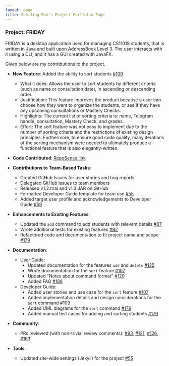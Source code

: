 ```yaml
---
layout: page
title: Soh Jing Ren's Project Portfolio Page
---
```


### Project: FRIDAY

FRIDAY is a desktop application used for managing CS1101S students, that is written in Java and built upon AddressBook Level 3.
The user interacts with it using a CLI, and it has a GUI created with JavaFX.

Given below are my contributions to the project.

* **New Feature**: Added the ability to sort students [\#109](https://github.com/AY2223S1-CS2103T-W15-4/tp/pull/109)
  * What it does: Allows the user to sort students by different criteria (such as name or consultation date), in ascending or descending order.
  * Justification: This feature improves the product because a user can choose how they want to organize the students, or see if they have any upcoming consultations or Mastery Checks.
  * Highlights: The current list of sorting criteria is: name, Telegram handle, consultation, Mastery Check, and grades.
  * Effort: The sort feature was not easy to implement due to the number of sorting criteria and the restrictions of existing 
            design principles. Furthermore, to ensure good code quality, many iterations of the sorting
            mechanism were needed to ultimately produce a functional feature that is also elegantly-written.   


* **Code Contributed**: [RepoSense link](https://nus-cs2103-ay2223s1.github.io/tp-dashboard/?search=jorrdansoh&breakdown=true)


* **Contributions to Team-Based Tasks**:
  * Created GitHub Issues for user stories and bug reports
  * Delegated GitHub Issues to team members
  * Released v1.2.trial and v1.3 JAR on GitHub
  * Formatted Developer Guide template for team use [\#55](https://github.com/AY2223S1-CS2103T-W15-4/tp/pull/55)
  * Added target user profile and acknowledgements to Developer Guide [\#59](https://github.com/AY2223S1-CS2103T-W15-4/tp/pull/59)


* **Enhancements to Existing Features**:
  * Updated the `add` command to add students with relevant details [\#87](https://github.com/AY2223S1-CS2103T-W15-4/tp/pull/87)
  * Wrote additional tests for existing features [\#92](https://github.com/AY2223S1-CS2103T-W15-4/tp/pull/92)
  * Refactored code and documentation to fit project name and scope [\#179](https://github.com/AY2223S1-CS2103T-W15-4/tp/pull/179)


* **Documentation**:
  * User Guide:
    * Updated documentation for the features `add` and `delete` [\#125](https://github.com/AY2223S1-CS2103T-W15-4/tp/pull/125)
    * Wrote documentation for the `sort` feature [\#107](https://github.com/AY2223S1-CS2103T-W15-4/tp/pull/107)
    * Updated "Notes about command format" [\#120](https://github.com/AY2223S1-CS2103T-W15-4/tp/pull/120)
    * Added FAQ [\#188](https://github.com/AY2223S1-CS2103T-W15-4/tp/pull/188)
  * Developer Guide:
    * Added user stories and use case for the `sort` feature [\#107](https://github.com/AY2223S1-CS2103T-W15-4/tp/pull/107)
    * Added implementation details and design considerations for the `sort` command [\#109](https://github.com/AY2223S1-CS2103T-W15-4/tp/pull/109)
    * Added UML diagrams for the `sort` command [\#179](https://github.com/AY2223S1-CS2103T-W15-4/tp/pull/179)
    * Added manual test cases for adding and sorting students [\#179](https://github.com/AY2223S1-CS2103T-W15-4/tp/pull/179)


* **Community**:
  * PRs reviewed (with non-trivial review comments): [\#93](https://github.com/AY2223S1-CS2103T-W15-4/tp/pull/93), [\#121](https://github.com/AY2223S1-CS2103T-W15-4/tp/pull/121), [\#126](https://github.com/AY2223S1-CS2103T-W15-4/tp/pull/126), [\#163](https://github.com/AY2223S1-CS2103T-W15-4/tp/pull/163)


* **Tools**:
  * Updated site-wide settings (Jekyll) for the project [\#55](https://github.com/AY2223S1-CS2103T-W15-4/tp/pull/55)
